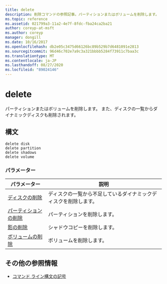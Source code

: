 ```yaml
---
title: delete
description: 削除コマンドの参照記事。パーティションまたはボリュームを削除します。
ms.topic: reference
ms.assetid: 021799a3-11a2-4e7f-8fdc-fba24ca2ba21
author: coreyp-at-msft
ms.author: coreyp
manager: dongill
ms.date: 10/16/2017
ms.openlocfilehash: db2e05c3475d66126bc89b529b7d6481091e2813
ms.sourcegitcommit: 96d46c702e7a9c3a321bbbb5284f73911c7baa3c
ms.translationtype: MT
ms.contentlocale: ja-JP
ms.lasthandoff: 08/27/2020
ms.locfileid: "89024146"
---
```

# <a name="delete"></a>delete

パーティションまたはボリュームを削除します。 また、ディスクの一覧からダイナミックディスクも削除されます。

## <a name="syntax"></a>構文

```
delete disk
delete partition
delete shadows
delete volume
```

### <a name="parameters"></a>パラメーター

| パラメーター | 説明 |
|---------- | ----------- |
| [ディスクの削除](delete-disk.md) | ディスクの一覧から不足しているダイナミックディスクを削除します。 |
| [パーティションの削除](delete-partition.md) | パーティションを削除します。 |
| [影の削除](delete-shadows.md) | シャドウコピーを削除します。 |
| [ボリュームの削除](delete-volume.md) | ボリュームを削除します。 |

## <a name="additional-references"></a>その他の参照情報

- [コマンド ライン構文の記号](command-line-syntax-key.md)
